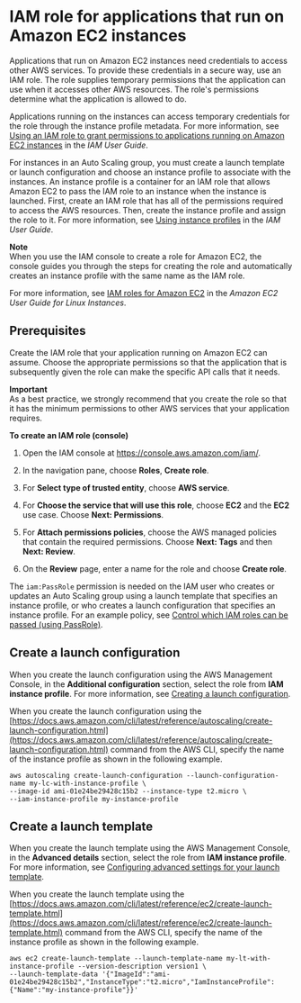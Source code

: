 # IAM role for applications that run on Amazon EC2 instances<a name="us-iam-role"></a>

Applications that run on Amazon EC2 instances need credentials to access other AWS services\. To provide these credentials in a secure way, use an IAM role\. The role supplies temporary permissions that the application can use when it accesses other AWS resources\. The role's permissions determine what the application is allowed to do\.

Applications running on the instances can access temporary credentials for the role through the instance profile metadata\. For more information, see [Using an IAM role to grant permissions to applications running on Amazon EC2 instances](https://docs.aws.amazon.com/IAM/latest/UserGuide/id_roles_use_switch-role-ec2.html) in the *IAM User Guide*\.

For instances in an Auto Scaling group, you must create a launch template or launch configuration and choose an instance profile to associate with the instances\. An instance profile is a container for an IAM role that allows Amazon EC2 to pass the IAM role to an instance when the instance is launched\. First, create an IAM role that has all of the permissions required to access the AWS resources\. Then, create the instance profile and assign the role to it\. For more information, see [Using instance profiles](https://docs.aws.amazon.com/IAM/latest/UserGuide/id_roles_use_switch-role-ec2_instance-profiles.html) in the *IAM User Guide*\.

**Note**  
When you use the IAM console to create a role for Amazon EC2, the console guides you through the steps for creating the role and automatically creates an instance profile with the same name as the IAM role\. 

For more information, see [IAM roles for Amazon EC2](https://docs.aws.amazon.com/AWSEC2/latest/UserGuide/iam-roles-for-amazon-ec2.html) in the *Amazon EC2 User Guide for Linux Instances*\. 

## Prerequisites<a name="us-iam-role-prereq"></a>

Create the IAM role that your application running on Amazon EC2 can assume\. Choose the appropriate permissions so that the application that is subsequently given the role can make the specific API calls that it needs\. 

**Important**  
As a best practice, we strongly recommend that you create the role so that it has the minimum permissions to other AWS services that your application requires\. <a name="create-iam-role-console"></a>

**To create an IAM role \(console\)**

1. Open the IAM console at [https://console\.aws\.amazon\.com/iam/](https://console.aws.amazon.com/iam/)\.

1. In the navigation pane, choose **Roles**, **Create role**\.

1. For **Select type of trusted entity**, choose **AWS service**\. 

1. For **Choose the service that will use this role**, choose **EC2** and the **EC2** use case\. Choose **Next: Permissions**\. 

1. For **Attach permissions policies**, choose the AWS managed policies that contain the required permissions\. Choose **Next: Tags** and then **Next: Review**\.

1. On the **Review** page, enter a name for the role and choose **Create role**\. 

The `iam:PassRole` permission is needed on the IAM user who creates or updates an Auto Scaling group using a launch template that specifies an instance profile, or who creates a launch configuration that specifies an instance profile\. For an example policy, see [Control which IAM roles can be passed \(using PassRole\)](security_iam_id-based-policy-examples.md#policy-example-pass-IAM-role)\.

## Create a launch configuration<a name="us-iam-role-create-launch"></a>

When you create the launch configuration using the AWS Management Console, in the **Additional configuration** section, select the role from **IAM instance profile**\. For more information, see [Creating a launch configuration](create-launch-config.md)\.

When you create the launch configuration using the [https://docs.aws.amazon.com/cli/latest/reference/autoscaling/create-launch-configuration.html](https://docs.aws.amazon.com/cli/latest/reference/autoscaling/create-launch-configuration.html) command from the AWS CLI, specify the name of the instance profile as shown in the following example\.

```
aws autoscaling create-launch-configuration --launch-configuration-name my-lc-with-instance-profile \
--image-id ami-01e24be29428c15b2 --instance-type t2.micro \
--iam-instance-profile my-instance-profile
```

## Create a launch template<a name="us-iam-role-create-lt"></a>

When you create the launch template using the AWS Management Console, in the **Advanced details** section, select the role from **IAM instance profile**\. For more information, see [Configuring advanced settings for your launch template](create-launch-template.md#advanced-settings-for-your-launch-template)\.

When you create the launch template using the [https://docs.aws.amazon.com/cli/latest/reference/ec2/create-launch-template.html](https://docs.aws.amazon.com/cli/latest/reference/ec2/create-launch-template.html) command from the AWS CLI, specify the name of the instance profile as shown in the following example\.

```
aws ec2 create-launch-template --launch-template-name my-lt-with-instance-profile --version-description version1 \
--launch-template-data '{"ImageId":"ami-01e24be29428c15b2","InstanceType":"t2.micro","IamInstanceProfile":{"Name":"my-instance-profile"}}'
```